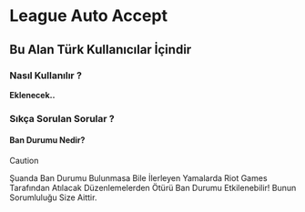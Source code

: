 # League Auto Accept

## Bu Alan Türk Kullanıcılar İçindir

### **Nasıl Kullanılır ?**
**Eklenecek..**

### **Sıkça Sorulan Sorular ?**

#### **Ban Durumu Nedir?**
> [!CAUTION]
> Şuanda Ban Durumu Bulunmasa Bile İlerleyen Yamalarda Riot Games Tarafından Atılacak Düzenlemelerden Ötürü Ban Durumu Etkilenebilir! Bunun Sorumluluğu Size Aittir.
